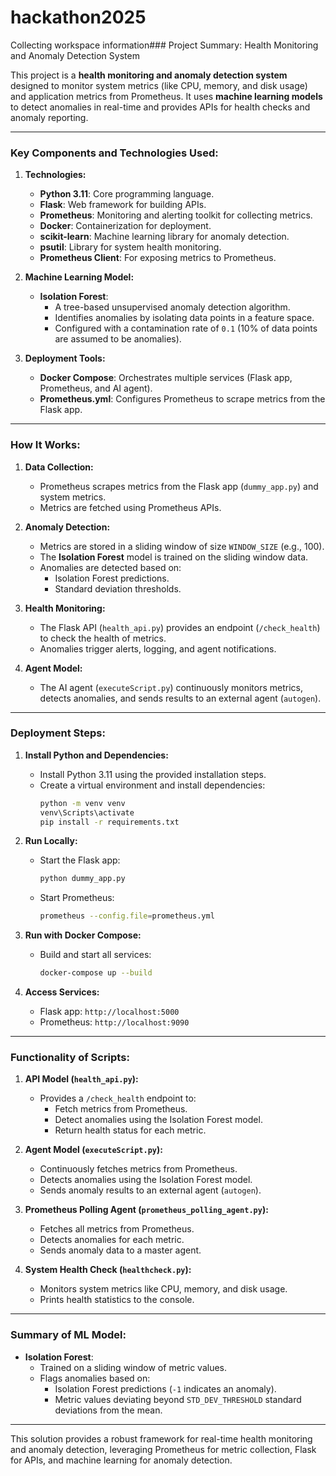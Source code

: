# hackathon2025


Collecting workspace information### Project Summary: Health Monitoring and Anomaly Detection System

This project is a **health monitoring and anomaly detection system** designed to monitor system metrics (like CPU, memory, and disk usage) and application metrics from Prometheus. It uses **machine learning models** to detect anomalies in real-time and provides APIs for health checks and anomaly reporting.

---

### Key Components and Technologies Used:

1. **Technologies:**
   - **Python 3.11**: Core programming language.
   - **Flask**: Web framework for building APIs.
   - **Prometheus**: Monitoring and alerting toolkit for collecting metrics.
   - **Docker**: Containerization for deployment.
   - **scikit-learn**: Machine learning library for anomaly detection.
   - **psutil**: Library for system health monitoring.
   - **Prometheus Client**: For exposing metrics to Prometheus.

2. **Machine Learning Model:**
   - **Isolation Forest**:
     - A tree-based unsupervised anomaly detection algorithm.
     - Identifies anomalies by isolating data points in a feature space.
     - Configured with a contamination rate of `0.1` (10% of data points are assumed to be anomalies).

3. **Deployment Tools:**
   - **Docker Compose**: Orchestrates multiple services (Flask app, Prometheus, and AI agent).
   - **Prometheus.yml**: Configures Prometheus to scrape metrics from the Flask app.

---

### How It Works:

1. **Data Collection:**
   - Prometheus scrapes metrics from the Flask app (`dummy_app.py`) and system metrics.
   - Metrics are fetched using Prometheus APIs.

2. **Anomaly Detection:**
   - Metrics are stored in a sliding window of size `WINDOW_SIZE` (e.g., 100).
   - The **Isolation Forest** model is trained on the sliding window data.
   - Anomalies are detected based on:
     - Isolation Forest predictions.
     - Standard deviation thresholds.

3. **Health Monitoring:**
   - The Flask API (`health_api.py`) provides an endpoint (`/check_health`) to check the health of metrics.
   - Anomalies trigger alerts, logging, and agent notifications.

4. **Agent Model:**
   - The AI agent (`executeScript.py`) continuously monitors metrics, detects anomalies, and sends results to an external agent (`autogen`).

---

### Deployment Steps:

1. **Install Python and Dependencies:**
   - Install Python 3.11 using the provided installation steps.
   - Create a virtual environment and install dependencies:
     ```sh
     python -m venv venv
     venv\Scripts\activate
     pip install -r requirements.txt
     ```

2. **Run Locally:**
   - Start the Flask app:
     ```sh
     python dummy_app.py
     ```
   - Start Prometheus:
     ```sh
     prometheus --config.file=prometheus.yml
     ```

3. **Run with Docker Compose:**
   - Build and start all services:
     ```sh
     docker-compose up --build
     ```

4. **Access Services:**
   - Flask app: `http://localhost:5000`
   - Prometheus: `http://localhost:9090`

---

### Functionality of Scripts:

1. **API Model (`health_api.py`):**
   - Provides a `/check_health` endpoint to:
     - Fetch metrics from Prometheus.
     - Detect anomalies using the Isolation Forest model.
     - Return health status for each metric.

2. **Agent Model (`executeScript.py`):**
   - Continuously fetches metrics from Prometheus.
   - Detects anomalies using the Isolation Forest model.
   - Sends anomaly results to an external agent (`autogen`).

3. **Prometheus Polling Agent (`prometheus_polling_agent.py`):**
   - Fetches all metrics from Prometheus.
   - Detects anomalies for each metric.
   - Sends anomaly data to a master agent.

4. **System Health Check (`healthcheck.py`):**
   - Monitors system metrics like CPU, memory, and disk usage.
   - Prints health statistics to the console.

---

### Summary of ML Model:

- **Isolation Forest**:
  - Trained on a sliding window of metric values.
  - Flags anomalies based on:
    - Isolation Forest predictions (`-1` indicates an anomaly).
    - Metric values deviating beyond `STD_DEV_THRESHOLD` standard deviations from the mean.

---

This solution provides a robust framework for real-time health monitoring and anomaly detection, leveraging Prometheus for metric collection, Flask for APIs, and machine learning for anomaly detection.
